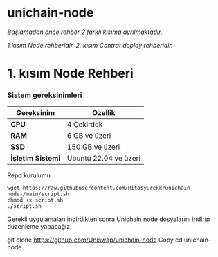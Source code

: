 # unichain-node

*Başlamadan önce rehber 2 farklı kısıma ayrılmaktadır.* 


*1.kısım Node rehberidir.*
*2. kısım Contrat deploy rehberidir.*

# 1. kısım Node Rehberi

### Sistem gereksinimleri

| **Gereksinim**        | **Özellik**   |
|-----------------------|---------------|
| **CPU**               | 4 Çekirdek    |
| **RAM**               | 6 GB ve üzeri |
| **SSD**               | 150 GB ve üzeri |
| **İşletim Sistemi**   | Ubuntu 22.04 ve üzeri |


Repo kurulumu 

```
wget https://raw.githubusercontent.com/Hitasyurekk/unichain-node-/main/script.sh
chmod +x script.sh
./script.sh 
```

Gerekli uygulamaları indirdikten sonra Unichain node dosyalarını indirip düzenleme yapacağız.

git clone https://github.com/Uniswap/unichain-node
Copy
cd unichain-node




